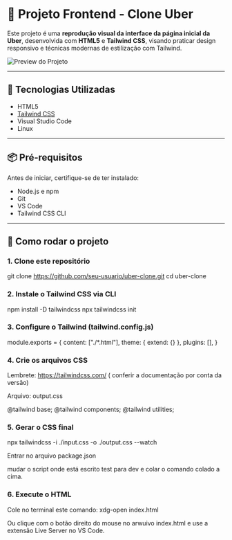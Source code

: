 # 🚗 Projeto Frontend - Clone Uber

Este projeto é uma **reprodução visual da interface da página inicial da Uber**, desenvolvida com **HTML5** e **Tailwind CSS**, visando praticar design responsivo e técnicas modernas de estilização com Tailwind.

![Preview do Projeto](./ProejtoUber.png)

---

## 🧪 Tecnologias Utilizadas

- HTML5  
- [Tailwind CSS](https://tailwindcss.com/)  
- Visual Studio Code  
- Linux

---

## 📦 Pré-requisitos

Antes de iniciar, certifique-se de ter instalado:

- Node.js e npm
- Git
- VS Code
- Tailwind CSS CLI

---

## 🚀 Como rodar o projeto

### 1. Clone este repositório

git clone https://github.com/seu-usuario/uber-clone.git
cd uber-clone 

### 2. Instale o Tailwind CSS via CLI

npm install -D tailwindcss
npx tailwindcss init


### 3. Configure o Tailwind (tailwind.config.js)

module.exports = {
  content: ["./*.html"],
  theme: { extend: {} },
  plugins: [],
}


### 4. Crie os arquivos CSS

Lembrete: https://tailwindcss.com/ ( conferir a documentação por conta da versão)

Arquivo: output.css

@tailwind base;
@tailwind components;
@tailwind utilities;

### 5. Gerar o CSS final

npx tailwindcss -i ./input.css -o ./output.css --watch

Entrar no arquivo package.json

mudar o script onde está escrito test para dev e colar o comando colado a cima.


### 6. Execute o HTML

Cole no terminal este comando: xdg-open index.html

Ou clique com o botão direito do mouse no arwuivo index.html e use a extensão Live Server no VS Code.


